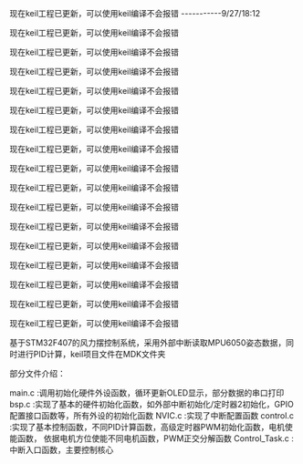 

现在keil工程已更新，可以使用keil编译不会报错 -----------9/27/18:12

现在keil工程已更新，可以使用keil编译不会报错 

现在keil工程已更新，可以使用keil编译不会报错 

现在keil工程已更新，可以使用keil编译不会报错 

现在keil工程已更新，可以使用keil编译不会报错 

现在keil工程已更新，可以使用keil编译不会报错 

现在keil工程已更新，可以使用keil编译不会报错 

现在keil工程已更新，可以使用keil编译不会报错 

现在keil工程已更新，可以使用keil编译不会报错 

现在keil工程已更新，可以使用keil编译不会报错 

现在keil工程已更新，可以使用keil编译不会报错 

现在keil工程已更新，可以使用keil编译不会报错 

现在keil工程已更新，可以使用keil编译不会报错 

现在keil工程已更新，可以使用keil编译不会报错 

现在keil工程已更新，可以使用keil编译不会报错 

现在keil工程已更新，可以使用keil编译不会报错 

现在keil工程已更新，可以使用keil编译不会报错 






基于STM32F407的风力摆控制系统，采用外部中断读取MPU6050姿态数据，同时进行PID计算，keil项目文件在MDK文件夹

部分文件介绍：

main.c          :调用初始化硬件外设函数，循环更新OLED显示，部分数据的串口打印
bsp.c           :实现了基本的硬件初始化函数，如外部中断初始化/定时器2初始化，GPIO配置接口函数等，所有外设的初始化函数
NVIC.c          :实现了中断配置函数
control.c       :实现了基本控制函数，不同PID计算函数，高级定时器PWM初始化函数，电机使能函数，
                 依据电机方位使能不同电机函数，PWM正交分解函数
Control_Task.c  :中断入口函数，主要控制核心


